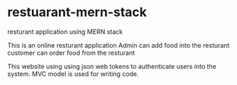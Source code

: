 # restuarant-mern-stack
resturant application using MERN stack

This is an online resturant application
Admin can add food into the resturant
customer can order food from the resturant

This website using using json web tokens to authenticate users into the system.
MVC model is used for writing code.

